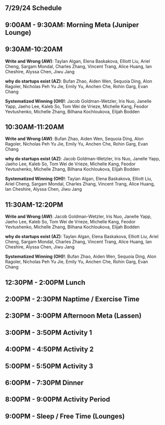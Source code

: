 ## 7/29/24 Schedule

## 9:00AM - 9:30AM: Morning Meta (Juniper Lounge)

## 9:30AM-10:20AM

**Write and Wrong (AW)**: Taylan Algan, Elena Baskakova, Elliott Liu, Ariel Cheng, Sargam Mondal, Charles Zhang, Vincent Trang, Alice Huang, Ian Cheshire, Alyssa Chen, Jiwu Jang

**why do startups exist (AZ)**: Bufan Zhao, Aiden Wen, Sequoia Ding, Alon Ragoler, Nicholas Peh Yu Jie, Emily Yu, Anchen Che, Rohin Garg, Evan Chang

**Systematized Winning (OH)!**: Jacob Goldman-Wetzler, Iris Nuo, Janelle Yapp, Jaeho Lee, Kaleb So, Tom Wei de Vrieze, Michelle Kang, Feodor Yevtushenko, Michelle Zhang, Bilhana Kochloukova, Elijah Bodden

## 10:30AM-11:20AM

**Write and Wrong (AW)**: Bufan Zhao, Aiden Wen, Sequoia Ding, Alon Ragoler, Nicholas Peh Yu Jie, Emily Yu, Anchen Che, Rohin Garg, Evan Chang

**why do startups exist (AZ)**: Jacob Goldman-Wetzler, Iris Nuo, Janelle Yapp, Jaeho Lee, Kaleb So, Tom Wei de Vrieze, Michelle Kang, Feodor Yevtushenko, Michelle Zhang, Bilhana Kochloukova, Elijah Bodden

**Systematized Winning (OH)!**: Taylan Algan, Elena Baskakova, Elliott Liu, Ariel Cheng, Sargam Mondal, Charles Zhang, Vincent Trang, Alice Huang, Ian Cheshire, Alyssa Chen, Jiwu Jang

## 11:30AM-12:20PM

**Write and Wrong (AW)**: Jacob Goldman-Wetzler, Iris Nuo, Janelle Yapp, Jaeho Lee, Kaleb So, Tom Wei de Vrieze, Michelle Kang, Feodor Yevtushenko, Michelle Zhang, Bilhana Kochloukova, Elijah Bodden

**why do startups exist (AZ)**: Taylan Algan, Elena Baskakova, Elliott Liu, Ariel Cheng, Sargam Mondal, Charles Zhang, Vincent Trang, Alice Huang, Ian Cheshire, Alyssa Chen, Jiwu Jang

**Systematized Winning (OH)!**: Bufan Zhao, Aiden Wen, Sequoia Ding, Alon Ragoler, Nicholas Peh Yu Jie, Emily Yu, Anchen Che, Rohin Garg, Evan Chang


## 12:30PM - 2:00PM Lunch
## 2:00PM - 2:30PM Naptime / Exercise Time
## 2:30PM - 3:00PM Afternoon Meta (Lassen)
## 3:00PM - 3:50PM Activity 1
## 4:00PM - 4:50PM Activity 2
## 5:00PM - 5:50PM Activity 3
## 6:00PM - 7:30PM Dinner
## 8:00PM - 9:00PM Activity Period
## 9:00PM - Sleep / Free Time (Lounges)